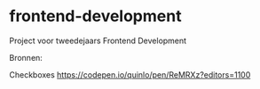 # frontend-development
Project voor tweedejaars Frontend Development


Bronnen:

Checkboxes
https://codepen.io/quinlo/pen/ReMRXz?editors=1100
